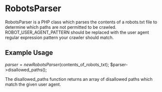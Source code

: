 RobotsParser
============

RobotsParser is a PHP class which parses the contents of a robots.txt file to determine which paths are not permitted to be crawled. ROBOT_USER_AGENT_PATTERN should be replaced with the user agent regular expression pattern your crawler should match.

Example Usage
-------------

$parser = new RobotsParser($contents_of_robots_txt);
$parser->disallowed_paths();

The disallowed_paths function returns an array of disallowed paths which match the given user agent.